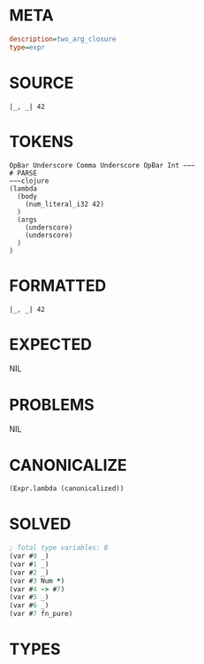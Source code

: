 # META
~~~ini
description=two_arg_closure
type=expr
~~~
# SOURCE
~~~roc
|_, _| 42
~~~
# TOKENS
~~~text
OpBar Underscore Comma Underscore OpBar Int ~~~
# PARSE
~~~clojure
(lambda
  (body
    (num_literal_i32 42)
  )
  (args
    (underscore)
    (underscore)
  )
)
~~~
# FORMATTED
~~~roc
|_, _| 42
~~~
# EXPECTED
NIL
# PROBLEMS
NIL
# CANONICALIZE
~~~clojure
(Expr.lambda (canonicalized))
~~~
# SOLVED
~~~clojure
; Total type variables: 8
(var #0 _)
(var #1 _)
(var #2 _)
(var #3 Num *)
(var #4 -> #7)
(var #5 _)
(var #6 _)
(var #7 fn_pure)
~~~
# TYPES
~~~roc
~~~
